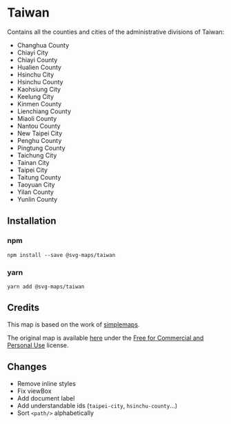 # Taiwan

Contains all the counties and cities of the administrative divisions of Taiwan:
* Changhua County
* Chiayi City
* Chiayi County
* Hualien County
* Hsinchu City
* Hsinchu County
* Kaohsiung City
* Keelung City
* Kinmen County
* Lienchiang County
* Miaoli County
* Nantou County
* New Taipei City
* Penghu County
* Pingtung County
* Taichung City
* Tainan City
* Taipei City
* Taitung County
* Taoyuan City
* Yilan County
* Yunlin County

## Installation

### npm

`npm install --save @svg-maps/taiwan`

### yarn

`yarn add @svg-maps/taiwan`

## Credits

This map is based on the work of [simplemaps](https://simplemaps.com).

The original map is available [here](https://simplemaps.com/resources/svg-tw) under the [Free for Commercial and Personal Use](https://simplemaps.com/resources/svg-license) license.

## Changes

* Remove inline styles
* Fix viewBox
* Add document label
* Add understandable ids (`taipei-city`, `hsinchu-county`...)
* Sort `<path/>` alphabetically
